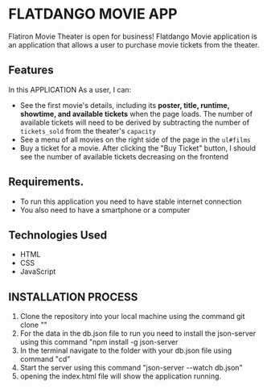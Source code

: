 # FLATDANGO MOVIE APP

Flatiron Movie Theater is open for business!
Flatdango Movie application is an application that  allows a user to purchase movie tickets from the
theater.
## Features

In this APPLICATION As a user, I can:

- See the first movie's details, including its **poster, title, runtime,
   showtime, and available tickets** when the page loads. The number of
   available tickets will need to be derived by subtracting the number of
   `tickets_sold` from the theater's `capacity`
- See a menu of all movies on the right side of the page in the `ul#films`
- Buy a ticket for a movie. After clicking the "Buy Ticket" button, I should
   see the number of available tickets decreasing on the frontend

## Requirements.
- To run this application you need to have stable internet connection
- You also need to have a smartphone or a computer
## Technologies Used

- HTML
- CSS
- JavaScript

## INSTALLATION PROCESS

1. Clone the repository into your local machine using the command git clone ""
2. For the data in the db.json file to run you need to install the json-server using this command "npm install -g json-server
3. In the terminal navigate to the folder with your db.json file using command "cd"
4. Start the server using this command "json-server --watch db.json"
5. opening the index.html file will show the application running.
  
